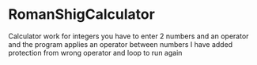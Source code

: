 # RomanShigCalculator
Calculator work for integers you have to enter 2 numbers and an operator and the program applies an operator between numbers
I have added protection from wrong operator and loop to run again

